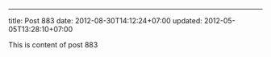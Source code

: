 ---
title: Post 883
date: 2012-08-30T14:12:24+07:00
updated: 2012-05-05T13:28:10+07:00

This is content of post 883